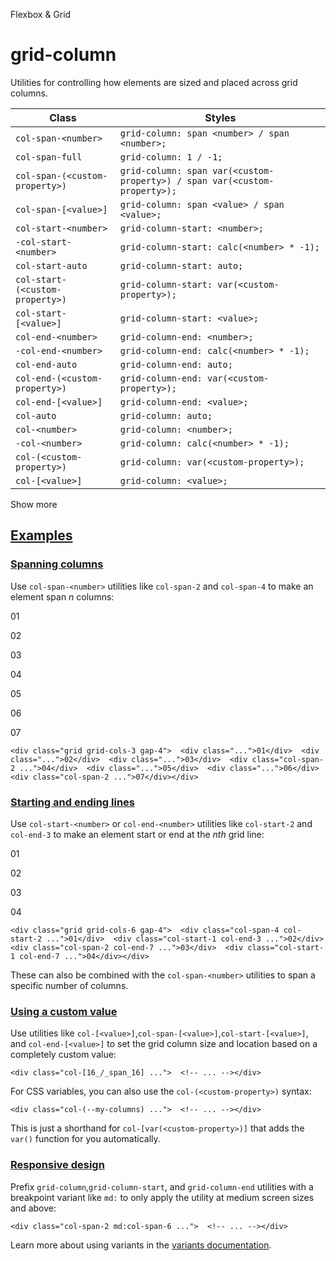 Flexbox & Grid

# grid-column

Utilities for controlling how elements are sized and placed across grid columns.

| Class                           | Styles                                                                    |
| ------------------------------- | ------------------------------------------------------------------------- |
| `col-span-<number>`             | `grid-column: span <number> / span <number>;`                             |
| `col-span-full`                 | `grid-column: 1 / -1;`                                                    |
| `col-span-(<custom-property>)`  | `grid-column: span var(<custom-property>) / span var(<custom-property>);` |
| `col-span-[<value>]`            | `grid-column: span <value> / span <value>;`                               |
| `col-start-<number>`            | `grid-column-start: <number>;`                                            |
| `-col-start-<number>`           | `grid-column-start: calc(<number> * -1);`                                 |
| `col-start-auto`                | `grid-column-start: auto;`                                                |
| `col-start-(<custom-property>)` | `grid-column-start: var(<custom-property>);`                              |
| `col-start-[<value>]`           | `grid-column-start: <value>;`                                             |
| `col-end-<number>`              | `grid-column-end: <number>;`                                              |
| `-col-end-<number>`             | `grid-column-end: calc(<number> * -1);`                                   |
| `col-end-auto`                  | `grid-column-end: auto;`                                                  |
| `col-end-(<custom-property>)`   | `grid-column-end: var(<custom-property>);`                                |
| `col-end-[<value>]`             | `grid-column-end: <value>;`                                               |
| `col-auto`                      | `grid-column: auto;`                                                      |
| `col-<number>`                  | `grid-column: <number>;`                                                  |
| `-col-<number>`                 | `grid-column: calc(<number> * -1);`                                       |
| `col-(<custom-property>)`       | `grid-column: var(<custom-property>);`                                    |
| `col-[<value>]`                 | `grid-column: <value>;`                                                   |

Show more

## [Examples](#examples)

### [Spanning columns](#spanning-columns)

Use `col-span-<number>` utilities like `col-span-2` and `col-span-4` to make an element span *n* columns:

01

02

03

04

05

06

07

```
<div class="grid grid-cols-3 gap-4">  <div class="...">01</div>  <div class="...">02</div>  <div class="...">03</div>  <div class="col-span-2 ...">04</div>  <div class="...">05</div>  <div class="...">06</div>  <div class="col-span-2 ...">07</div></div>
```

### [Starting and ending lines](#starting-and-ending-lines)

Use `col-start-<number>` or `col-end-<number>` utilities like `col-start-2` and `col-end-3` to make an element start or end at the *nth* grid line:

01

02

03

04

```
<div class="grid grid-cols-6 gap-4">  <div class="col-span-4 col-start-2 ...">01</div>  <div class="col-start-1 col-end-3 ...">02</div>  <div class="col-span-2 col-end-7 ...">03</div>  <div class="col-start-1 col-end-7 ...">04</div></div>
```

These can also be combined with the `col-span-<number>` utilities to span a specific number of columns.

### [Using a custom value](#using-a-custom-value)

Use utilities like `col-[<value>]`,`col-span-[<value>]`,`col-start-[<value>]`, and `col-end-[<value>]` to set the grid column size and location based on a completely custom value:

```
<div class="col-[16_/_span_16] ...">  <!-- ... --></div>
```

For CSS variables, you can also use the `col-(<custom-property>)` syntax:

```
<div class="col-(--my-columns) ...">  <!-- ... --></div>
```

This is just a shorthand for `col-[var(<custom-property>)]` that adds the `var()` function for you automatically.

### [Responsive design](#responsive-design)

Prefix `grid-column`,`grid-column-start`, and `grid-column-end` utilities with a breakpoint variant like `md:` to only apply the utility at medium screen sizes and above:

```
<div class="col-span-2 md:col-span-6 ...">  <!-- ... --></div>
```

Learn more about using variants in the [variants documentation](/docs/hover-focus-and-other-states).
